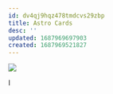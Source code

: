 ```yaml
---
id: dv4qj9hqz478tmdcvs29zbp
title: Astro Cards
desc: ''
updated: 1687969697903
created: 1687969521827
---
```

![](assets/postcard-pisces.png.png)

I
